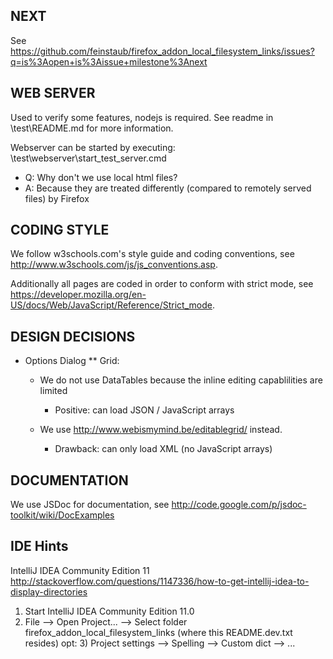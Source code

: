 NEXT
----
See https://github.com/feinstaub/firefox_addon_local_filesystem_links/issues?q=is%3Aopen+is%3Aissue+milestone%3Anext


WEB SERVER
----------
Used to verify some features, nodejs is required. See readme in \test\README.md for more information.

Webserver can be started by executing: \test\webserver\start_test_server.cmd

- Q: Why don't we use local html files?
- A: Because they are treated differently (compared to remotely served files) by Firefox


CODING STYLE
------------
We follow w3schools.com's style guide and coding conventions, see http://www.w3schools.com/js/js_conventions.asp.

Additionally all pages are coded in order to conform with strict mode, see https://developer.mozilla.org/en-US/docs/Web/JavaScript/Reference/Strict_mode.


DESIGN DECISIONS
----------------

* Options Dialog
** Grid:
    - We do not use DataTables because the inline editing capablilities are limited
      - Positive: can load JSON / JavaScript arrays
      
    - We use http://www.webismymind.be/editablegrid/ instead.
      - Drawback: can only load XML (no JavaScript arrays)
      
      
DOCUMENTATION
-------------
We use JSDoc for documentation, see http://code.google.com/p/jsdoc-toolkit/wiki/DocExamples


IDE Hints
---------
IntelliJ IDEA Community Edition 11
http://stackoverflow.com/questions/1147336/how-to-get-intellij-idea-to-display-directories

1) Start IntelliJ IDEA Community Edition 11.0
2) File --> Open Project... --> Select folder firefox_addon_local_filesystem_links
   (where this README.dev.txt resides)
opt: 3) Project settings --> Spelling --> Custom dict --> ...
